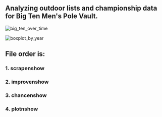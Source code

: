 ## Analyzing outdoor lists and championship data for Big Ten Men's Pole Vault. 

![big_ten_over_time](https://github.com/user-attachments/assets/f220ebfb-6acf-4061-869f-127a585eb551)


![boxplot_by_year](https://github.com/user-attachments/assets/e739c986-6cf5-46b5-bef9-bf00330e4bfc)

## File order is:


### 1. scrapenshow
### 2. improvenshow
### 3. chancenshow
### 4. plotnshow
